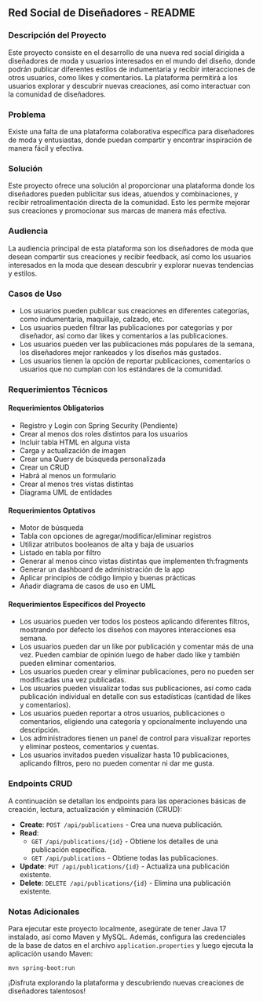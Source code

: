 ## Red Social de Diseñadores - README

### Descripción del Proyecto

Este proyecto consiste en el desarrollo de una nueva red social dirigida a diseñadores de moda y usuarios interesados en el mundo del diseño, donde podrán publicar diferentes estilos de indumentaria y recibir interacciones de otros usuarios, como likes y comentarios. La plataforma permitirá a los usuarios explorar y descubrir nuevas creaciones, así como interactuar con la comunidad de diseñadores.

### Problema

Existe una falta de una plataforma colaborativa específica para diseñadores de moda y entusiastas, donde puedan compartir y encontrar inspiración de manera fácil y efectiva.

### Solución

Este proyecto ofrece una solución al proporcionar una plataforma donde los diseñadores pueden publicitar sus ideas, atuendos y combinaciones, y recibir retroalimentación directa de la comunidad. Esto les permite mejorar sus creaciones y promocionar sus marcas de manera más efectiva.

### Audiencia

La audiencia principal de esta plataforma son los diseñadores de moda que desean compartir sus creaciones y recibir feedback, así como los usuarios interesados en la moda que desean descubrir y explorar nuevas tendencias y estilos.

### Casos de Uso

- Los usuarios pueden publicar sus creaciones en diferentes categorías, como indumentaria, maquillaje, calzado, etc.
- Los usuarios pueden filtrar las publicaciones por categorías y por diseñador, así como dar likes y comentarios a las publicaciones.
- Los usuarios pueden ver las publicaciones más populares de la semana, los diseñadores mejor rankeados y los diseños más gustados.
- Los usuarios tienen la opción de reportar publicaciones, comentarios o usuarios que no cumplan con los estándares de la comunidad.

### Requerimientos Técnicos

#### Requerimientos Obligatorios

- Registro y Login con Spring Security (Pendiente)
- Crear al menos dos roles distintos para los usuarios
- Incluir tabla HTML en alguna vista
- Carga y actualización de imagen
- Crear una Query de búsqueda personalizada
- Crear un CRUD
- Habrá al menos un formulario
- Crear al menos tres vistas distintas
- Diagrama UML de entidades

#### Requerimientos Optativos

- Motor de búsqueda
- Tabla con opciones de agregar/modificar/eliminar registros
- Utilizar atributos booleanos de alta y baja de usuarios
- Listado en tabla por filtro
- Generar al menos cinco vistas distintas que implementen th:fragments
- Generar un dashboard de administración de la app
- Aplicar principios de código limpio y buenas prácticas
- Añadir diagrama de casos de uso en UML

#### Requerimientos Específicos del Proyecto

- Los usuarios pueden ver todos los posteos aplicando diferentes filtros, mostrando por defecto los diseños con mayores interacciones esa semana.
- Los usuarios pueden dar un like por publicación y comentar más de una vez. Pueden cambiar de opinión luego de haber dado like y también pueden eliminar comentarios.
- Los usuarios pueden crear y eliminar publicaciones, pero no pueden ser modificadas una vez publicadas.
- Los usuarios pueden visualizar todas sus publicaciones, así como cada publicación individual en detalle con sus estadísticas (cantidad de likes y comentarios).
- Los usuarios pueden reportar a otros usuarios, publicaciones o comentarios, eligiendo una categoría y opcionalmente incluyendo una descripción.
- Los administradores tienen un panel de control para visualizar reportes y eliminar posteos, comentarios y cuentas.
- Los usuarios invitados pueden visualizar hasta 10 publicaciones, aplicando filtros, pero no pueden comentar ni dar me gusta.

### Endpoints CRUD

A continuación se detallan los endpoints para las operaciones básicas de creación, lectura, actualización y eliminación (CRUD):

- **Create**: `POST /api/publications` - Crea una nueva publicación.
- **Read**: 
  - `GET /api/publications/{id}` - Obtiene los detalles de una publicación específica.
  - `GET /api/publications` - Obtiene todas las publicaciones.
- **Update**: `PUT /api/publications/{id}` - Actualiza una publicación existente.
- **Delete**: `DELETE /api/publications/{id}` - Elimina una publicación existente.

### Notas Adicionales

Para ejecutar este proyecto localmente, asegúrate de tener Java 17 instalado, así como Maven y MySQL. Además, configura las credenciales de la base de datos en el archivo `application.properties` y luego ejecuta la aplicación usando Maven:

```
mvn spring-boot:run
```

¡Disfruta explorando la plataforma y descubriendo nuevas creaciones de diseñadores talentosos!